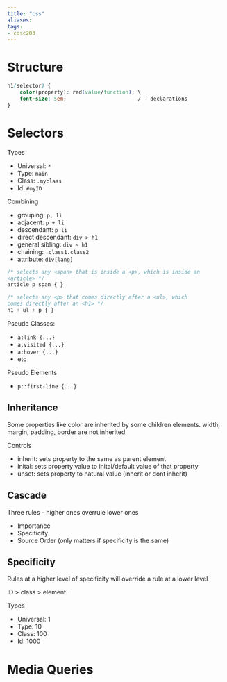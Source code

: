 ```yaml
---
title: "css"
aliases: 
tags: 
- cosc203
---
```


# Structure
```css
h1(selector) {
	color(property): red(value/function); \
	font-size: 5em;						  / - declarations
}
```




# Selectors
Types
- Universal: `*`
- Type: `main`
- Class: `.myclass`
- Id: `#myID`

Combining
- grouping: `p, li`
- adjacent: `p + li`
- descendant: `p li`
- direct descendant: `div > h1`
- general sibling: `div ~ h1`
- chaining: `.class1.class2`
- attribute: `div[lang]`

```css
/* selects any <span> that is inside a <p>, which is inside an
<article> */
article p span { }

/* selects any <p> that comes directly after a <ul>, which
comes directly after an <h1> */
h1 + ul + p { }
```

Pseudo Classes: 
- `a:link {...}`
- `a:visited {...}`
- `a:hover {...}`
- etc

Pseudo Elements
- `p::first-line {...}`

## Inheritance
Some properties like color are inherited by some children elements. width, margin, padding, border are not inherited

Controls
- inherit: sets property to the same as parent element
- inital: sets property value to inital/default value of that property
- unset: sets property to natural value (inherit or dont inherit)

## Cascade
Three rules - higher ones overrule lower ones
- Importance
- Specificity
- Source Order (only matters if specificity is the same)

## Specificity
Rules at a higher level of specificity will override a rule at a lower level

ID > class > element.

Types
- Universal: 1
- Type: 10
- Class: 100
- Id: 1000




# Media Queries


